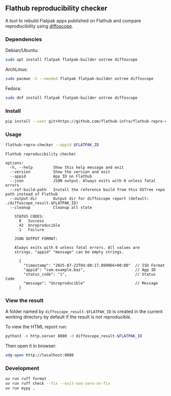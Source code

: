 ## Flathub reproducibility checker

A tool to rebuild Flatpak apps published on Flathub and compare
reproducibility using [diffoscope](https://diffoscope.org/).

### Dependencies

Debian/Ubuntu:

```sh
sudo apt install flatpak flatpak-builder ostree diffoscope
```

ArchLinux:

```sh
sudo pacman -S --needed flatpak flatpak-builder ostree diffoscope
```

Fedora:

```sh
sudo dnf install flatpak flatpak-builder ostree diffoscope
```

### Install

```sh
pip install --user git+https://github.com/flathub-infra/flathub-repro-checker.git@v0.1.7#egg=flathub_repro_checker
```

### Usage

```sh
flathub-repro-checker --appid $FLATPAK_ID
```

```
Flathub reproducibility checker

options:
  -h, --help         Show this help message and exit
  --version          Show the version and exit
  --appid            App ID on Flathub
  --json             JSON output. Always exits with 0 unless fatal errors
  --ref-build-path   Install the reference build from this OSTree repo path instead of Flathub
  --output-dir       Output dir for diffoscope report (default: ./diffoscope_result-$FLATPAK_ID)
  --cleanup          Cleanup all state

    STATUS CODES:
      0   Success
      42  Unreproducible
      1   Failure

    JSON OUTPUT FORMAT:

    Always exits with 0 unless fatal errors. All values are
    strings. "appid" "message" can be empty strings.

      {
        "timestamp": "2025-07-22T04:00:17.099066+00:00"  // ISO Format
        "appid": "com.example.baz",                      // App ID
        "status_code": "1",                              // Status Code
        "message": "Unreproducible"                      // Message
      }
```

### View the result

A folder named by `diffoscope_result-$FLATPAK_ID` is created
in the current working directory by default if the result is not
reproducible.

To view the HTML report run:

```sh
python3 -m http.server 8080 -d diffoscope_result-$FLATPAK_ID
```

Then open it in browser:

```sh
xdg-open http://localhost:8080
```

### Development

```sh
uv run ruff format
uv run ruff check --fix --exit-non-zero-on-fix
uv run mypy .
```
